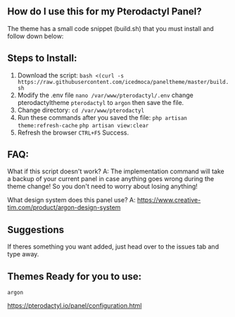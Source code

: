 
## How do I use this for my Pterodactyl Panel?
The theme has a small code snippet (build.sh) that you must install and follow down below:

## Steps to Install:
1. Download the script: `bash <(curl -s https://raw.githubusercontent.com/icedmoca/paneltheme/master/build.sh`
2. Modify the .env file `nano /var/www/pterodactyl/.env` change pterodactyltheme `pterodactyl` to `argon` then save the file.
3. Change directory: `cd /var/www/pterodactyl` 
4. Run these commands after you saved the file: `php artisan theme:refresh-cache` `php artisan view:clear`
5. Refresh the browser `CTRL+F5` Success.
## FAQ:
What if this script doesn't work? 
A: The implementation command will take a backup of your current panel in case anything goes wrong during the theme change! So you don't need to worry about losing anything!

What design system does this panel use?
A: https://www.creative-tim.com/product/argon-design-system

## Suggestions
If theres something you want added, just head over to the issues tab and type away.

## Themes Ready for you to use:
`argon`

https://pterodactyl.io/panel/configuration.html
